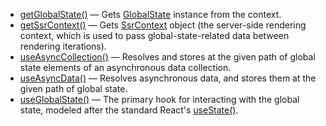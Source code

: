 - [getGlobalState()](getglobalstate.md) &mdash; Gets [GlobalState]
  instance from the context.
- [getSsrContext()](getssrcontext.md) &mdash; Gets [SsrContext] object
  (the server-side rendering context, which is used to pass global-state-related
  data between rendering iterations).
- [useAsyncCollection()] &mdash; Resolves and stores at the given path of global state
  elements of an asynchronous data collection.
- [useAsyncData()] &mdash; Resolves asynchronous data, and stores them at the given
  path of global state.
- [useGlobalState()](/docs/api/hooks/useglobalstate) &mdash; The primary hook for
  interacting with the global state, modeled after the standard React's
  [useState()](https://reactjs.org/docs/hooks-reference.html#usestate).

<!-- Links -->
[GlobalState]: /docs/api/classes/globalstate
[SsrContext]: /docs/api/classes/ssrcontext
[useAsyncCollection()]: /docs/api/hooks/useasynccollection
[useAsyncData()]: /docs/api/hooks/useasyncdata
